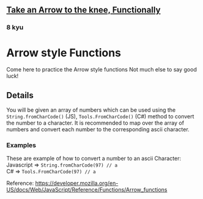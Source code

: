 <h2><a href=https://www.codewars.com/kata/559f3123e66a7204f000009f/train/javascript target="_blank">Take an Arrow to the knee, Functionally</a></h2><h3>8 kyu</h3><h1>Arrow style Functions</h1>Come here to practice the Arrow style functions Not much else to say good luck!<h2>Details</h2><p>You will be given an array of numbers which can be used using the <code>String.fromCharCode()</code> (JS), <code>Tools.FromCharCode()</code>  (C#) method to convert the number to a character. It is recommended to map over the array of numbers and convert each number to the corresponding ascii character.</p><h3>Examples</h3><p>These are example of how to convert a number to an ascii Character:<br>Javascript =&gt; <code>String.fromCharCode(97) // a</code><br>C# =&gt; <code>Tools.FromCharCode(97) // a</code></p><p>Reference: <a href="https://developer.mozilla.org/en-US/docs/Web/JavaScript/Reference/Functions/Arrow_functions" data-turbolinks="false" target="_blank">https://developer.mozilla.org/en-US/docs/Web/JavaScript/Reference/Functions/Arrow_functions</a></p>
